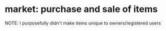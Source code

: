 # market: purchase and sale of items

NOTE: I purposefully didn't make items unique to owners/registered users
